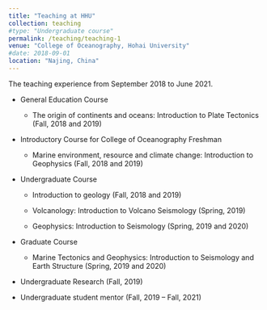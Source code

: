 ```yaml
---
title: "Teaching at HHU"
collection: teaching
#type: "Undergraduate course"
permalink: /teaching/teaching-1
venue: "College of Oceanography, Hohai University"
#date: 2018-09-01
location: "Najing, China"
---
```


The teaching experience from September 2018 to June 2021.

+ General Education Course
  + The origin of continents and oceans: Introduction to Plate Tectonics (Fall, 2018 and 2019)

+ Introductory Course for College of Oceanography Freshman
  + Marine environment, resource and climate change: Introduction to Geophysics (Fall, 2018 and 2019)

+ Undergraduate Course
  + Introduction to geology (Fall, 2018 and 2019)

  + Volcanology: Introduction to Volcano Seismology (Spring, 2019)

  + Geophysics: Introduction to Seismology (Spring, 2019 and 2020)

+ Graduate Course
  + Marine Tectonics and Geophysics: Introduction to Seismology and Earth Structure (Spring, 2019 and 2020)

+ Undergraduate Research (Fall, 2019)

+ Undergraduate student mentor (Fall, 2019 – Fall, 2021)
